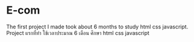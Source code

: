 # E-com
The first project I made took about 6 months to study html css javascript.<br />
Project แรกที่ทำ ใช้เวลาประมาณ 6 เดือน ศึกษา html css javascript <br />
